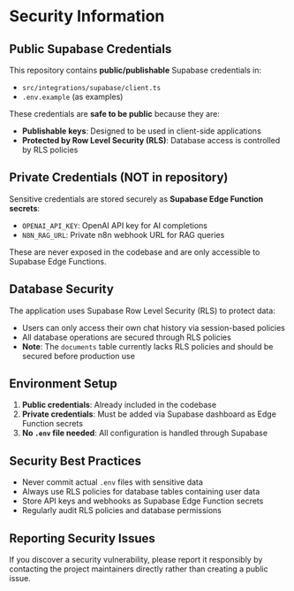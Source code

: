 # Security Information

## Public Supabase Credentials

This repository contains **public/publishable** Supabase credentials in:
- `src/integrations/supabase/client.ts` 
- `.env.example` (as examples)

These credentials are **safe to be public** because they are:
- **Publishable keys**: Designed to be used in client-side applications
- **Protected by Row Level Security (RLS)**: Database access is controlled by RLS policies

## Private Credentials (NOT in repository)

Sensitive credentials are stored securely as **Supabase Edge Function secrets**:
- `OPENAI_API_KEY`: OpenAI API key for AI completions
- `N8N_RAG_URL`: Private n8n webhook URL for RAG queries

These are never exposed in the codebase and are only accessible to Supabase Edge Functions.

## Database Security

The application uses Supabase Row Level Security (RLS) to protect data:
- Users can only access their own chat history via session-based policies
- All database operations are secured through RLS policies
- **Note**: The `documents` table currently lacks RLS policies and should be secured before production use

## Environment Setup

1. **Public credentials**: Already included in the codebase
2. **Private credentials**: Must be added via Supabase dashboard as Edge Function secrets
3. **No `.env` file needed**: All configuration is handled through Supabase

## Security Best Practices

- Never commit actual `.env` files with sensitive data
- Always use RLS policies for database tables containing user data
- Store API keys and webhooks as Supabase Edge Function secrets
- Regularly audit RLS policies and database permissions

## Reporting Security Issues

If you discover a security vulnerability, please report it responsibly by contacting the project maintainers directly rather than creating a public issue.